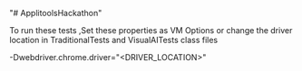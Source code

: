 "# ApplitoolsHackathon" 

To run these tests ,Set these properties as VM Options or change the driver location in TraditionalTests and VisualAITests class files

-Dwebdriver.chrome.driver="<DRIVER_LOCATION>" 

